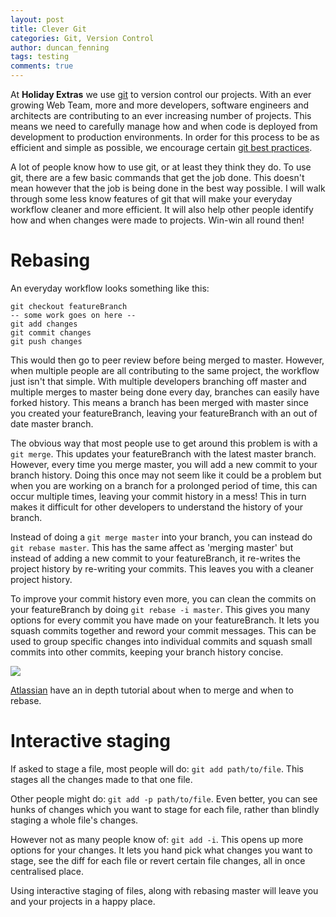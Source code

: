```yaml
---
layout: post
title: Clever Git
categories: Git, Version Control
author: duncan_fenning
tags: testing
comments: true
---
```


At **Holiday Extras** we use [git](https://git-scm.com/) to version control our projects. With an ever growing Web Team, more and more developers, software engineers and architects are contributing to an ever increasing number of projects. This means we need to carefully manage how and when code is deployed from development to production environments. In order for this process to be as efficient and simple as possible, we encourage certain [git best practices](https://github.com/holidayextras/culture/blob/master/git-best-practices.md).

A lot of people know how to use git, or at least they think they do. To use git, there are a few basic commands that get the job done. This doesn't mean however that the job is being done in the best way possible. I will walk through some less know features of git that will make your everyday workflow cleaner and more efficient. It will also help other people identify how and when changes were made to projects. Win-win all round then!

# Rebasing

An everyday workflow looks something like this:

```
git checkout featureBranch
-- some work goes on here --
git add changes
git commit changes
git push changes
```

This would then go to peer review before being merged to master. However, when multiple people are all contributing to the same project, the workflow just isn't that simple. With multiple developers branching off master and multiple merges to master being done every day, branches can easily have forked history. This means a branch has been merged with master since you created your featureBranch, leaving your featureBranch with an out of date master branch.

The obvious way that most people use to get around this problem is with a `git merge`. This updates your featureBranch with the latest master branch. However, every time you merge master, you will add a new commit to your branch history. Doing this once may not seem like it could be a problem but when you are working on a branch for a prolonged period of time, this can occur multiple times, leaving your commit history in a mess! This in turn makes it difficult for other developers to understand the history of your branch.

Instead of doing a `git merge master` into your branch, you can instead do `git rebase master`. This has the same affect as 'merging master' but instead of adding a new commit to your featureBranch, it re-writes the project history by re-writing your commits. This leaves you with a cleaner project history.

To improve your commit history even more, you can clean the commits on your featureBranch by doing `git rebase -i master`. This gives you many options for every commit you have made on your featureBranch. It lets you squash commits together and reword your commit messages. This can be used to group specific changes into individual commits and squash small commits into other commits, keeping your branch history concise.

![](https://cldup.com/YoZRxwNJra-3000x3000.png)

[Atlassian](https://www.atlassian.com/git/tutorials/merging-vs-rebasing/workflow-walkthrough) have an in depth tutorial about when to merge and when to rebase.

# Interactive staging

If asked to stage a file, most people will do: `git add path/to/file`. This stages all the changes made to that one file.

Other people might do: `git add -p path/to/file`. Even better, you can see hunks of changes which you want to stage for each file, rather than blindly staging a whole file's changes.

However not as many people know of: `git add -i`. This opens up more options for your changes. It lets you hand pick what changes you want to stage, see the diff for each file or revert certain file changes, all in once centralised place.

Using interactive staging of files, along with rebasing master will leave you and your projects in a happy place.